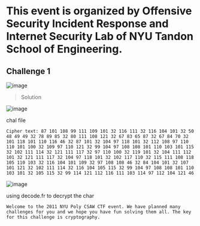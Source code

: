 # This event is organized by Offensive Security Incident Response and Internet Security Lab of NYU Tandon School of Engineering.

## Challenge 1

![image](https://github.com/user-attachments/assets/2775ba91-b922-4136-a868-187629dc2493)

>Solution

![image](https://github.com/user-attachments/assets/6eb4b008-1a7b-4a29-b038-ee4561785644)

chal file 

```
Cipher text: 87 101 108 99 111 109 101 32 116 111 32 116 104 101 32 50 48 49 49 32 78 89 85 32 80 111 108 121 32 67 83 65 87 32 67 84 70 32 101 118 101 110 116 46 32 87 101 32 104 97 118 101 32 112 108 97 110 110 101 100 32 109 97 110 121 32 99 104 97 108 108 101 110 103 101 115 32 102 111 114 32 121 111 117 32 97 110 100 32 119 101 32 104 111 112 101 32 121 111 117 32 104 97 118 101 32 102 117 110 32 115 111 108 118 105 110 103 32 116 104 101 109 32 97 108 108 46 32 84 104 101 32 107 101 121 32 102 111 114 32 116 104 105 115 32 99 104 97 108 108 101 110 103 101 32 105 115 32 99 114 121 112 116 111 103 114 97 112 104 121 46
```

![image](https://github.com/user-attachments/assets/2fb105ae-3a74-4b61-862b-0e0bbc0d9889)

using decode.fr to decrypt the char  

```
Welcome to the 2011 NYU Poly CSAW CTF event. We have planned many challenges for you and we hope you have fun solving them all. The key for this challenge is cryptography.
```
